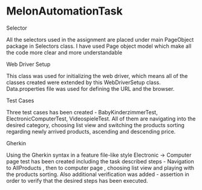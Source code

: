 # MelonAutomationTask

Selector

All the selectors used in the assignment are placed under main PageObject package in Selectors class. I have used Page object model which make all the code more clear and more understandable

Web Driver Setup 

This class was used for initializing the web driver, which means all of the classes created were extended by this WebDriverSetup class. Data.properties file was used for defining the URL and the browser. 

Test Cases

Three test cases has been created - BabyKinderzimmerTest, ElectronicComputerTest, VideospieleTest. All of them are navigating into the desired category, choosing list view and switching the products sorting regarding newly arrived products, ascending and   descending price. 

Gherkin

Using the Gherkin syntax in a feature file-like style Electronic -> Computer page test has been created including the task described steps - Navigation to AllProducts , then to computer page , choosing list view and playing with the products sorting. Also additional verification was added - assertion in order to verify that the desired steps has been executed.
